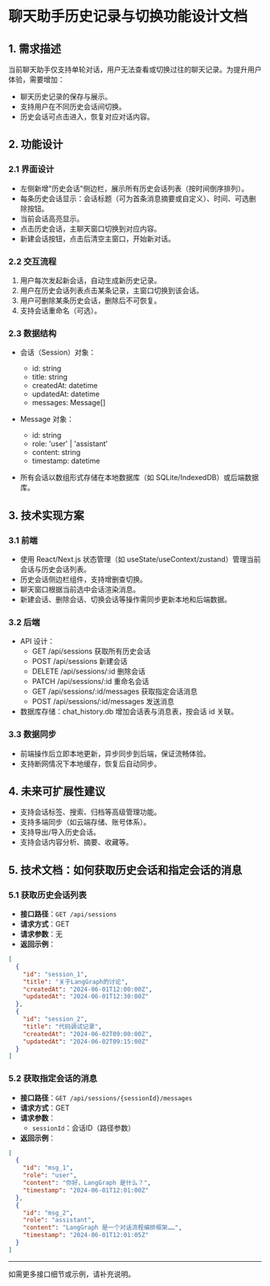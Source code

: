 # 聊天助手历史记录与切换功能设计文档

## 1. 需求描述

当前聊天助手仅支持单轮对话，用户无法查看或切换过往的聊天记录。为提升用户体验，需要增加：
- 聊天历史记录的保存与展示。
- 支持用户在不同历史会话间切换。
- 历史会话可点击进入，恢复对应对话内容。

## 2. 功能设计

### 2.1 界面设计
- 左侧新增"历史会话"侧边栏，展示所有历史会话列表（按时间倒序排列）。
- 每条历史会话显示：会话标题（可为首条消息摘要或自定义）、时间、可选删除按钮。
- 当前会话高亮显示。
- 点击历史会话，主聊天窗口切换到对应内容。
- 新建会话按钮，点击后清空主窗口，开始新对话。

### 2.2 交互流程
1. 用户每次发起新会话，自动生成新历史记录。
2. 用户在历史会话列表点击某条记录，主窗口切换到该会话。
3. 用户可删除某条历史会话，删除后不可恢复。
4. 支持会话重命名（可选）。

### 2.3 数据结构
- 会话（Session）对象：
  - id: string
  - title: string
  - createdAt: datetime
  - updatedAt: datetime
  - messages: Message[]
- Message 对象：
  - id: string
  - role: 'user' | 'assistant'
  - content: string
  - timestamp: datetime

- 所有会话以数组形式存储在本地数据库（如 SQLite/IndexedDB）或后端数据库。

## 3. 技术实现方案

### 3.1 前端
- 使用 React/Next.js 状态管理（如 useState/useContext/zustand）管理当前会话与历史会话列表。
- 历史会话侧边栏组件，支持增删查切换。
- 聊天窗口根据当前选中会话渲染消息。
- 新建会话、删除会话、切换会话等操作需同步更新本地和后端数据。

### 3.2 后端
- API 设计：
  - GET /api/sessions 获取所有历史会话
  - POST /api/sessions 新建会话
  - DELETE /api/sessions/:id 删除会话
  - PATCH /api/sessions/:id 重命名会话
  - GET /api/sessions/:id/messages 获取指定会话消息
  - POST /api/sessions/:id/messages 发送消息
- 数据库存储：chat_history.db 增加会话表与消息表，按会话 id 关联。

### 3.3 数据同步
- 前端操作后立即本地更新，异步同步到后端，保证流畅体验。
- 支持断网情况下本地缓存，恢复后自动同步。

## 4. 未来可扩展性建议
- 支持会话标签、搜索、归档等高级管理功能。
- 支持多端同步（如云端存储、账号体系）。
- 支持导出/导入历史会话。
- 支持会话内容分析、摘要、收藏等。

## 5. 技术文档：如何获取历史会话和指定会话的消息

### 5.1 获取历史会话列表
- **接口路径**：`GET /api/sessions`
- **请求方式**：GET
- **请求参数**：无
- **返回示例**：
```json
[
  {
    "id": "session_1",
    "title": "关于LangGraph的讨论",
    "createdAt": "2024-06-01T12:00:00Z",
    "updatedAt": "2024-06-01T12:30:00Z"
  },
  {
    "id": "session_2",
    "title": "代码调试记录",
    "createdAt": "2024-06-02T09:00:00Z",
    "updatedAt": "2024-06-02T09:15:00Z"
  }
]
```

### 5.2 获取指定会话的消息
- **接口路径**：`GET /api/sessions/{sessionId}/messages`
- **请求方式**：GET
- **请求参数**：
  - `sessionId`：会话ID（路径参数）
- **返回示例**：
```json
[
  {
    "id": "msg_1",
    "role": "user",
    "content": "你好，LangGraph 是什么？",
    "timestamp": "2024-06-01T12:01:00Z"
  },
  {
    "id": "msg_2",
    "role": "assistant",
    "content": "LangGraph 是一个对话流程编排框架……",
    "timestamp": "2024-06-01T12:01:05Z"
  }
]
```

---
如需更多接口细节或示例，请补充说明。 